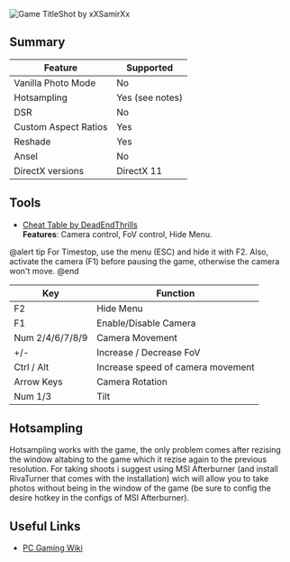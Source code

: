 ![Game Title](Images\abzu_header.png "Shot by xXSamirXx")Shot by xXSamirXx

## Summary

Feature | Supported
--|--
Vanilla Photo Mode | No
Hotsampling | Yes (see notes)
DSR | No
Custom Aspect Ratios | Yes
Reshade | Yes 
Ansel | No
DirectX versions | DirectX 11
 
## Tools

* [Cheat Table by DeadEndThrills](..\CheatTables\AbzuGame-Win64-Shipping_det.CT)  
**Features**: Camera control, FoV control, Hide Menu. 

@alert tip 
For Timestop, use the menu (ESC) and hide it with F2. 
Also, activate the camera (F1) before pausing the game, otherwise the camera won't move.
@end

Key | Function
--|--
F2 | Hide Menu
F1 | Enable/Disable Camera
Num 2/4/6/7/8/9 | Camera Movement
+/- | Increase / Decrease FoV
Ctrl / Alt | Increase speed of camera movement
Arrow Keys	 | Camera Rotation
Num 1/3	 | Tilt

## Hotsampling
Hotsampling works with the game, the only problem comes after rezising the window altabing to the game which it rezise again to the previous resolution. For taking shoots i suggest using MSI Afterburner (and install RivaTurner that comes with the installation) wich will allow you to take photos without 
being in the window of the game (be sure to config the desire hotkey in the configs of MSI Afterburner).

## Useful Links

* [PC Gaming Wiki](https://www.pcgamingwiki.com/wiki/Abz%C3%BB)